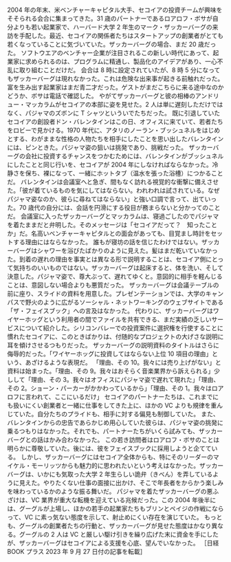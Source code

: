 ###

2004 年の年末、米ベンチャーキャピタル大手、セコイアの投資チームが興味をそそられる会合に集まってきた。31 歳のパートナーであるロアロフ・ボサが自分よりも若い起業家で、ハーバード大学 2 年生のマーク・ザッカーバーグの来訪を手配した。最近、セコイアの関係者たちはスタートアップの創業者がとても若くなっていることに気づいていた。ザッカーバーグの場合、まだ 20 歳だった。
ソフトウエアのベンチャー企業が注目されるこの新しい時代にあって、起業家に求められるのは、プログラムに精通し、製品化のアイデアがあり、一心不乱に取り組むことだけだ。
会合は 8 時に設定されていたが、8 時 5 分になってもザッカーバーグは現れなかった。これは危険な出来事が起きる前触れだった。富を生み出す起業家はまだ青二才だった。ゲストがまだこちらに来る途中なのかどうか、ボサは電話で確認した。
やがてザッカーバーグと彼の相棒のアンドリュー・マッカラムがセコイアの本部に姿を見せた。2 人は単に遅刻しただけではなく、パジャマのズボンに T シャツといういでたちだった。
既に引退していたセコイアの創設者ドン・バレンタインはこの日、オフィスに来ていて、若者たちをロビーで見かける。1970 年代に、アタリのノーラン・ブッシュネルをはじめとする、わがままな性格の人物たちを相手にしたことを思い出したバレンタインには、ピンときた。パジャマ姿の狙いは挑発であり、挑戦だった。
ザッカーバーグの会社に投資するチャンスをつかむためには、バレンタインがブッシュネルにしたことと同じ行いを、セコイアが 2004 年にしなければならなかった。冷静さを保ち、裸になって、一緒にホットタブ（温水を張った浴槽）につかることだ。
バレンタインは会議室へと急ぎ、間もなく訪れる視覚的な衝撃に備えさせた。「彼が着ているものを気にしてはならない。われわれは試されている。なぜパジャマ姿なのか、彼らに尋ねてはならない」と強い口調で言って、出ていった。70 歳代の自分には、会話を円滑にする役目が務まらないと分かってのことだ。
会議室に入ったザッカーバーグとマッカラムは、寝過ごしたのでパジャマを着たままだと弁明した。そのメッセージは「セコイアだって？　知ったことか」だ。名高いベンチャーキャピタルとの面会があっても、目覚まし時計をセットする理由にはならなかった。
誰もが寝坊の話を信じたわけではない。ザッカーバーグはシャワーを浴びたばかりのように見えた。髪はまだ乾いていなかった。到着の遅れの理由を事実とは異なる形で説明することは、セコイア側にとって気持ちのいいものではない。ザッカーバーグは起床すると、体を洗い、そして決意した。パジャマ姿で、尊大ぶって、遅れてゆくと。意図的に相手を軽んじることは、意図しない場合よりも悪質だった。
ザッカーバーグは会議テーブルの前に座り、スライドの資料を用意した。プレゼンテーションでは、大学のキャンパスで野火のように広がるソーシャル・ネットワーキングのウェブサイトである「ザ・フェイスブック」への言及はなかった。
代わりに、ザッカーバーグはワイヤーホッグという利用者の間でファイルを共有できる、まだ実績の乏しいサービスについて紹介した。シリコンバレーでの投資案件に選択権を行使することに慣れたセコイアに、このときばかりは、付随的なプロジェクトの大げさな説明に耳を傾けさせるつもりだった。
ザッカーバーグの説明資料のタイトルはさらに侮辱的だった。「ワイヤーホッグに投資してはならない上位 10 項目の理由」という、あざけるような表現だ。
「理由、その 10。我々には売り上げがない」と資料は始まった。「理由、その 9。我々はおそらく音楽業界から訴えられる」少しして「理由、その 3。我々はオフィスにパジャマ姿で遅れて現れた」「理由、その 2。ショーン・パーカーがかかわっているから」「理由、その 1。我々はロアロフに言われて、ここにいるだけ」
セコイアのパートナーたちは、これまでにも扱いにくい創業者と一緒に仕事をしてきた上に、ほかの VC よりも規律を重んじていた。自分たちのプライドも、相手に対する偏見も制御していた。
また、バレンタインからの忠告であらかじめ用心していた彼らは、パジャマ姿の挑発に乗るつもりはなかった。それでも、パートナーたちがいくら試みても、ザッカーバーグとの話はかみ合わなかった。
この若き訪問者はロアロフ・ボサのことは明らかに尊敬していた。後には、彼をフェイスブックに採用しようと企てている。
しかし、ザッカーバーグにはセコイア全体からも、特にそのリーダーのマイケル・モーリッツからも魅力的に思われたいという考えはなかった。ザッカーバーグは、いかにも気取った大学 2 年生らしい詭弁（きべん）を弄しているように見えた。やりたくない仕事の面接に出かけ、そこで年長者をからかう楽しみを味わっているかのような振る舞いだ。
パジャマを着たザッカーバーグの悪ふざけは、VC 業界が重大な転機を迎えている兆候だった。この 2004 年後半には、グーグルが上場し、ほかの若手の起業家たちもブリンとペイジの作戦にならって、VC に素っ気ない態度を示して、射止めにくい存在を演じていた。
もっとも、グーグルの創業者たちの行動と、ザッカーバーグが見せた態度はかなり異なる。グーグルの 2 人は VC と厳しい駆け引きを繰り広げた末に資金を手にしたが、ザッカーバーグはセコイアによる支援を心底、望んでいなかった。
［日経 BOOK プラス 2023 年 9 月 27 日付の記事を転載］

